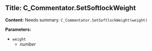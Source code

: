 ## Title: C_Commentator.SetSoftlockWeight

**Content:**
Needs summary.
`C_Commentator.SetSoftlockWeight(weight)`

**Parameters:**
- `weight`
  - *number*